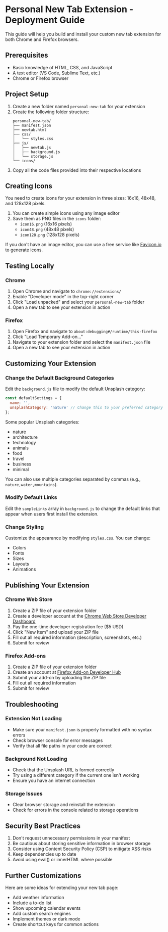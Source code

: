 # Personal New Tab Extension - Deployment Guide

This guide will help you build and install your custom new tab extension for both Chrome and Firefox browsers.

## Prerequisites

- Basic knowledge of HTML, CSS, and JavaScript
- A text editor (VS Code, Sublime Text, etc.)
- Chrome or Firefox browser

## Project Setup

1. Create a new folder named `personal-new-tab` for your extension
2. Create the following folder structure:
   ```
   personal-new-tab/
   ├── manifest.json
   ├── newtab.html
   ├── css/
   │   └── styles.css
   ├── js/
   │   ├── newtab.js
   │   ├── background.js
   │   └── storage.js
   └── icons/
   ```
3. Copy all the code files provided into their respective locations

## Creating Icons

You need to create icons for your extension in three sizes: 16x16, 48x48, and 128x128 pixels.

1. You can create simple icons using any image editor
2. Save them as PNG files in the `icons` folder:
   - `icon16.png` (16x16 pixels)
   - `icon48.png` (48x48 pixels)
   - `icon128.png` (128x128 pixels)

If you don't have an image editor, you can use a free service like [Favicon.io](https://favicon.io/) to generate icons.

## Testing Locally

### Chrome
1. Open Chrome and navigate to `chrome://extensions/`
2. Enable "Developer mode" in the top-right corner
3. Click "Load unpacked" and select your `personal-new-tab` folder
4. Open a new tab to see your extension in action

### Firefox
1. Open Firefox and navigate to `about:debugging#/runtime/this-firefox`
2. Click "Load Temporary Add-on..."
3. Navigate to your extension folder and select the `manifest.json` file
4. Open a new tab to see your extension in action

## Customizing Your Extension

### Change the Default Background Categories
Edit the `background.js` file to modify the default Unsplash category:

```javascript
const defaultSettings = {
  name: '',
  unsplashCategory: 'nature' // Change this to your preferred category
};
```

Some popular Unsplash categories:
- nature
- architecture
- technology
- animals
- food
- travel
- business
- minimal

You can also use multiple categories separated by commas (e.g., `nature,water,mountains`).

### Modify Default Links
Edit the `sampleLinks` array in `background.js` to change the default links that appear when users first install the extension.

### Change Styling
Customize the appearance by modifying `styles.css`. You can change:
- Colors
- Fonts
- Sizes
- Layouts
- Animations

## Publishing Your Extension

### Chrome Web Store
1. Create a ZIP file of your extension folder
2. Create a developer account at the [Chrome Web Store Developer Dashboard](https://chrome.google.com/webstore/devconsole/)
3. Pay the one-time developer registration fee ($5 USD)
4. Click "New Item" and upload your ZIP file
5. Fill out all required information (description, screenshots, etc.)
6. Submit for review

### Firefox Add-ons
1. Create a ZIP file of your extension folder
2. Create an account at [Firefox Add-on Developer Hub](https://addons.mozilla.org/en-US/developers/)
3. Submit your add-on by uploading the ZIP file
4. Fill out all required information
5. Submit for review

## Troubleshooting

### Extension Not Loading
- Make sure your `manifest.json` is properly formatted with no syntax errors
- Check browser console for error messages
- Verify that all file paths in your code are correct

### Background Not Loading
- Check that the Unsplash URL is formed correctly
- Try using a different category if the current one isn't working
- Ensure you have an internet connection

### Storage Issues
- Clear browser storage and reinstall the extension
- Check for errors in the console related to storage operations

## Security Best Practices

1. Don't request unnecessary permissions in your manifest
2. Be cautious about storing sensitive information in browser storage
3. Consider using Content Security Policy (CSP) to mitigate XSS risks
4. Keep dependencies up to date
5. Avoid using eval() or innerHTML where possible

## Further Customizations

Here are some ideas for extending your new tab page:
- Add weather information
- Include a to-do list
- Show upcoming calendar events
- Add custom search engines
- Implement themes or dark mode
- Create shortcut keys for common actions
